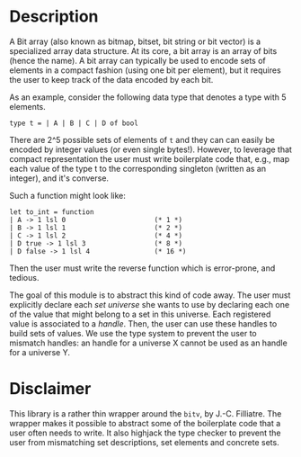 # Description

A Bit array (also known as bitmap, bitset, bit string or bit vector)
is a specialized array data structure. At its core, a bit array is an
array of bits (hence the name). A bit array can typically be used to
encode sets of elements in a compact fashion (using one bit per
element), but it requires the user to keep track of the data encoded
by each bit.

As an example, consider the following data type that denotes a type
with 5 elements.

```
type t = | A | B | C | D of bool
```

There are 2^5 possible sets of elements of `t` and they can can easily
be encoded by integer values (or even single bytes!). However, to
leverage that compact representation the user must write boilerplate
code that, e.g., map each value of the type t to the corresponding
singleton (written as an integer), and it's converse.

Such a function might look like:

```
let to_int = function
| A -> 1 lsl 0                      (* 1 *)
| B -> 1 lsl 1                      (* 2 *)
| C -> 1 lsl 2                      (* 4 *)
| D true -> 1 lsl 3                 (* 8 *)
| D false -> 1 lsl 4                (* 16 *)
```

Then the user must write the reverse function which is error-prone,
and tedious.

The goal of this module is to abstract this kind of code away. The
user must explicitly declare each *set universe* she wants to use by
declaring each one of the value that might belong to a set in this
universe. Each registered value is associated to a *handle*. Then, the
user can use these handles to build sets of values. We use the type
system to prevent the user to mismatch handles: an handle for a
universe X cannot be used as an handle for a universe Y.

# Disclaimer

This library is a rather thin wrapper around the `bitv`, by
J.-C. Filliatre. The wrapper makes it possible to abstract some of the
boilerplate code that a user often needs to write. It also highjack
the type checker to prevent the user from mismatching set
descriptions, set elements and concrete sets.
